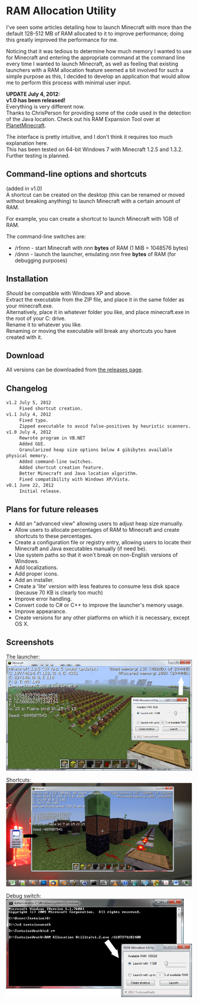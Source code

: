 # RAM Allocation Utility
I've seen some articles detailing how to launch Minecraft with more than the default 128-512 MB of RAM allocated to it to improve performance; doing this greatly improved the performance for me.

Noticing that it was tedious to determine how much memory I wanted to use for Minecraft and entering the appropriate command at the command line every time I wanted to launch Minecraft, as well as feeling that existing launchers with a RAM allocation feature seemed a bit involved for such a simple purpose as this, I decided to develop an application that would allow me to perform this process with minimal user input.

**UPDATE July 4, 2012:**  
**v1.0 has been released!**  
Everything is very different now.  
Thanks to ChrisPerson for providing some of the code used in the detection of the Java location. Check out his RAM Expansion Tool over at [PlanetMinecraft](http://www.planetminecraft.com/mod/ram-expansion-tool/).

The interface is pretty intuitive, and I don't think it requires too much explanation here.  
This has been tested on 64-bit Windows 7 with Minecraft 1.2.5 and 1.3.2. Further testing is planned.

## Command-line options and shortcuts
(added in v1.0)  
A shortcut can be created on the desktop (this can be renamed or moved without breaking anything) to launch Minecraft with a certain amount of RAM.

For example, you can create a shortcut to launch Minecraft with 1GB of RAM.

The command-line switches are:  
* /rf*nnn* - start Minecraft with *nnn* **bytes** of RAM (1 MiB = 1048576 bytes)
* /d*nnn* - launch the launcher, emulating *nnn* free **bytes** of RAM (for debugging purposes)

## Installation
*Should* be compatible with Windows XP and above.  
Extract the executable from the ZIP file, and place it in the same folder as your minecraft.exe.  
Alternatively, place it in whatever folder you like, and place minecraft.exe in the root of your C: drive.  
Rename it to whatever you like.  
Renaming or moving the executable will break any shortcuts you have created with it.

## Download
All versions can be downloaded from [the releases page](https://github.com/TortoiseWrath/ram-allocation-utility/tags).

## Changelog
```
v1.2 July 5, 2012
	 Fixed shortcut creation.
v1.1 July 4, 2012
	 Fixed typo.
	 Zipped executable to avoid false-positives by heuristic scanners.
v1.0 July 4, 2012
	 Rewrote program in VB.NET
	 Added GUI.
	 Granularized heap size options below 4 gibibytes available physical memory.
	 Added command-line switches.
	 Added shortcut creation feature.
	 Better Minecraft and Java location algorithm.
	 Fixed compatibility with Windows XP/Vista.
v0.1 June 22, 2012
	 Initial release.
```

## Plans for future releases

* Add an "advanced view" allowing users to adjust heap size manually.
* Allow users to allocate percentages of RAM to Minecraft and create shortcuts to these percentages.
* Create a configuration file or registry entry, allowing users to locate their Minecraft and Java executables manually (if need be).
* Use system paths so that it won't break on non-English versions of Windows.
* Add localizations.
* Add proper icons.
* Add an installer.
* Create a 'lite' version with less features to consume less disk space (because 70 KB is clearly too much)
* Improve error handling.
* Convert code to C# or C++ to improve the launcher's memory usage.
* Improve appearance.
* Create versions for any other platforms on which it is necessary, except OS X.

## Screenshots

The launcher:  
![Screenshot of Minecraft 1.2.5 being launched with 3GB RAM via RAM Allocation Utility v1.1 on Windows 7 x64.](/docs/on.png)

Shortcuts:  
![](/docs/oo.png)

Debug switch:  
![](/docs/op.png)